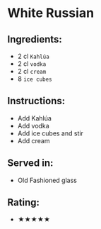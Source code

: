 # White Russian

## Ingredients:
- 2 cl `Kahlúa`
- 2 cl `vodka`
- 2 cl `cream`
- 8 `ice cubes`

## Instructions:
- Add Kahlúa
- Add vodka
- Add ice cubes and stir
- Add cream

## Served in:
- Old Fashioned glass

## Rating:
- ★★★★★